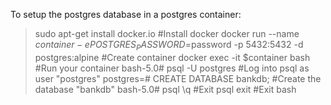 To setup the postgres database in a postgres container:

>sudo apt-get install docker.io #Install docker
>docker run --name $container -e POSTGRES_PASSWORD=$password -p 5432:5432 -d postgres:alpine #Create container
>docker exec -it $container bash #Run your container
>bash-5.0# psql -U postgres #Log into psql as user "postgres"
>postgres=# CREATE DATABASE bankdb; #Create the database "bankdb"
>bash-5.0# psql \q #Exit psql
>exit #Exit bash